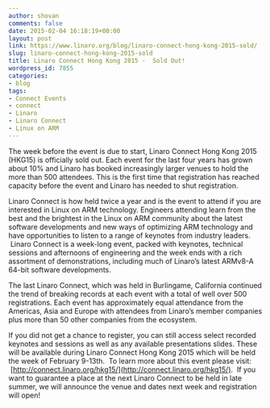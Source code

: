 ```yaml
---
author: shovan
comments: false
date: 2015-02-04 16:18:19+00:00
layout: post
link: https://www.linaro.org/blog/linaro-connect-hong-kong-2015-sold/
slug: linaro-connect-hong-kong-2015-sold
title: Linaro Connect Hong Kong 2015 -  Sold Out!
wordpress_id: 7855
categories:
- blog
tags:
- Connect Events
- connect
- Linaro
- Linaro Connect
- Linux on ARM
---
```


The week before the event is due to start, Linaro Connect Hong Kong 2015 (HKG15) is officially sold out. Each event for the last four years has grown about 10% and Linaro has booked increasingly larger venues to hold the more than 500 attendees. This is the first time that registration has reached capacity before the event and Linaro has needed to shut registration.

Linaro Connect is how held twice a year and is the event to attend if you are interested in Linux on ARM technology. Engineers attending learn from the best and the brightest in the Linux on ARM community about the latest software developments and new ways of optimizing ARM technology and have opportunities to listen to a range of keynotes from industry leaders.  Linaro Connect is a week-long event, packed with keynotes, technical sessions and afternoons of engineering and the week ends with a rich assortment of demonstrations, including much of Linaro’s latest ARMv8-A 64-bit software developments.

The last Linaro Connect, which was held in Burlingame, California continued the trend of breaking records at each event with a total of well over 500 registrations. Each event has approximately equal attendance from the Americas, Asia and Europe with attendees from Linaro’s member companies plus more than 50 other companies from the ecosystem.

If you did not get a chance to register, you can still access select recorded keynotes and sessions as well as any available presentations slides. These will be available during Linaro Connect Hong Kong 2015 which will be held the week of February 9-13th.  To learn more about this event please visit:  [http://connect.linaro.org/hkg15/](http://connect.linaro.org/hkg15/).  If you want to guarantee a place at the next Linaro Connect to be held in late summer, we will announce the venue and dates next week and registration will open!
